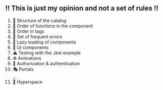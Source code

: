 ## :bangbang: This is just my opinion and not a set of rules :bangbang:

1. :file_folder: Structure of the catalog
2. :1234: Order of functions in the component
3. :orange_book: Order in tags
4. :construction: Set of frequent errors
5. :helicopter: Lazy loading of components
6. :rainbow: UI components
7. :warning: Testing with the Jest example
8. :recycle: Animations
9. :pizza: Authorization & authentication
10. :performing_arts: Portals  
...
999. :rocket: Hyperspace
